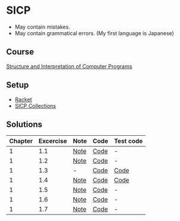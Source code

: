 # SICP

* May contain mistakes.
* May contain grammatical errors. (My first language is Japanese)
## Course
[Structure and Interpretation of Computer Programs](https://ocw.mit.edu/courses/6-001-structure-and-interpretation-of-computer-programs-spring-2005/)
## Setup
- [Racket](https://racket-lang.org/)
- [SICP Collections](https://docs.racket-lang.org/sicp-manual/index.html)
## Solutions

| Chapter | Excercise | Note                         | Code                          | Test code                           |
| ------- | --------- | ---------------------------- | ----------------------------- | ----------------------------------- |
| 1       | 1.1       | [Note](Chapter1/doc/1.01.md) | [Code](Chapter1/src/1.01.scm) | -                                   |
| 1       | 1.2       | [Note](Chapter1/doc/1.02.md) | [Code](Chapter1/src/1.02.scm) | -                                   |
| 1       | 1.3       | -                            | [Code](Chapter1/src/1.03.scm) | [Code](Chapter1/test/test_1.03.scm) |
| 1       | 1.4       | [Note](Chapter1/doc/1.04.md) | [Code](Chapter1/src/1.04.scm) | [Code](Chapter1/test/test_1.04.scm) |
| 1       | 1.5       | [Note](Chapter1/doc/1.05.md) | [Code](Chapter1/src/1.05.scm) | -                                   |
| 1       | 1.6       | [Note](Chapter1/doc/1.06.md) | [Code](Chapter1/src/1.06.scm) | -                                   |
| 1       | 1.7       | [Note](Chapter1/doc/1.07.md) | [Code](Chapter1/src/1.07.scm) | -                                   |
